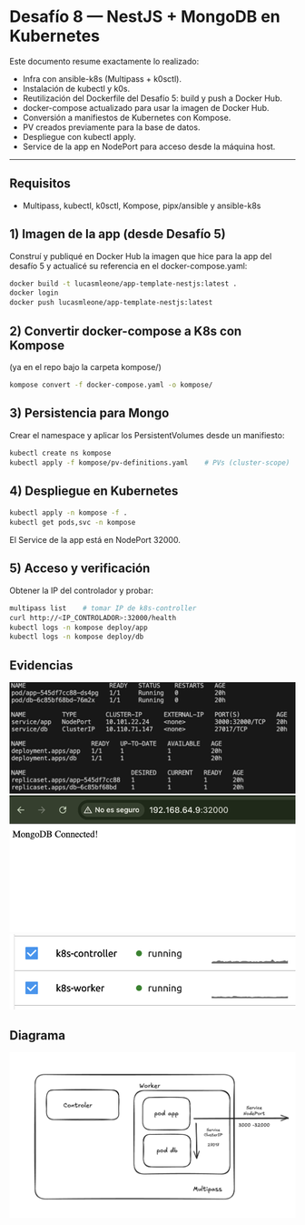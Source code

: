 # Desafío 8 — NestJS + MongoDB en Kubernetes

Este documento resume exactamente lo realizado:
- Infra con ansible-k8s (Multipass + k0sctl).
- Instalación de kubectl y k0s.
- Reutilización del Dockerfile del Desafío 5: build y push a Docker Hub.
- docker-compose actualizado para usar la imagen de Docker Hub.
- Conversión a manifiestos de Kubernetes con Kompose.
- PV creados previamente para la base de datos.
- Despliegue con kubectl apply.
- Service de la app en NodePort para acceso desde la máquina host.

---

## Requisitos 
- Multipass, kubectl, k0sctl, Kompose, pipx/ansible y ansible-k8s

## 1) Imagen de la app (desde Desafío 5)
Construí y publiqué en Docker Hub la imagen que hice para la app del desafío 5 y actualicé su referencia en el docker-compose.yaml:
```bash
docker build -t lucasmleone/app-template-nestjs:latest .
docker login
docker push lucasmleone/app-template-nestjs:latest
```

## 2) Convertir docker-compose a K8s con Kompose
(ya en el repo bajo la carpeta kompose/)
```bash
kompose convert -f docker-compose.yaml -o kompose/
```

## 3) Persistencia para Mongo
Crear el namespace y aplicar los PersistentVolumes desde un manifiesto:
```bash
kubectl create ns kompose
kubectl apply -f kompose/pv-definitions.yaml    # PVs (cluster-scope)
```

## 4) Despliegue en Kubernetes
```bash
kubectl apply -n kompose -f .
kubectl get pods,svc -n kompose
```
El Service de la app está en NodePort 32000.

## 5) Acceso y verificación
Obtener la IP del controlador y probar:
```bash
multipass list    # tomar IP de k8s-controller
curl http://<IP_CONTROLADOR>:32000/health
kubectl logs -n kompose deploy/app
kubectl logs -n kompose deploy/db
```

## Evidencias
![alt text](img/terminal.png)
![alt text](img/nav.png)
![alt text](img/multipass.png)

## Diagrama
![alt text](img/esquema.png)